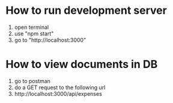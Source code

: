 # How to run development server

1. open terminal
2. use "npm start"
3. go to "http://localhost:3000"

# How to view documents in DB

1. go to postman
2. do a GET request to the following url
3. http://localhost:3000/api/expenses

